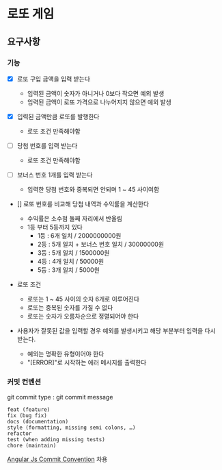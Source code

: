 # 로또 게임

## 요구사항

### 기능
* [x] 로또 구입 금액을 입력 받는다
  * 입력된 금액이 숫자가 아니거나 0보다 작으면 예외 발생
  * 입력된 금액이 로또 가격으로 나누어지지 않으면 예외 발생


* [x] 입력된 금액만큼 로또를 발행한다
  * 로또 조건 만족해야함 


* [ ] 당첨 번호를 입력 받는다 
  * 로또 조건 만족해야함


* [ ] 보너스 번호 1개를 입력 받는다
  * 입력한 당첨 번호와 중복되면 안되며 1 ~ 45 사이여함


* [] 로또 번호를 비교해 당첨 내역과 수익률을 계산한다
  * 수익률은 소수점 둘째 자리에서 반올림
  * 1등 부터 5등까지 있다
    * 1등 : 6개 일치 / 2000000000원
    * 2등 : 5개 일치 + 보너스 번호 일치 / 30000000원 
    * 3등 : 5개 일치 / 1500000원
    * 4등 : 4개 일치 / 50000원
    * 5등 : 3개 일치 / 5000원


* 로또 조건
    * 로또는 1 ~ 45 사이의 숫자 6개로 이루어진다
    * 로또는 중복된 숫자를 가질 수 없다
    * 로또는 숫자가 오름차순으로 정렬되어야 한다


* 사용자가 잘못된 값을 입력할 경우 예외를 발생시키고 해당 부분부터 입력을 다시 받는다.
  * 예외는 명확한 유형이어야 한다
  * "[ERROR]"로 시작하는 에러 메시지를 출력한다

### 커밋 컨벤션

git commit type : git commit message

```
feat (feature) 
fix (bug fix) 
docs (documentation) 
style (formatting, missing semi colons, …) 
refactor 
test (when adding missing tests) 
chore (maintain)
```

[Angular Js Commit Convention](https://gist.github.com/stephenparish/9941e89d80e2bc58a153) 차용
